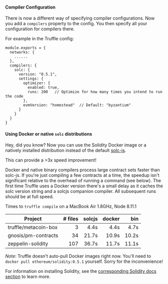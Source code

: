 #### Compiler Configuration
There is now a different way of specifying compiler configurations.  Now you add a `compilers` property to the config.  You then specify all your configuration for compilers there.

For example in the Truffle config:
```
module.exports = {
  networks: {
    ......
  },
  compilers: {
    solc: {
      version: "0.5.1",
      settings: {
        optimizer: {
          enabled: true,
          runs: 200   // Optimize for how many times you intend to run the code
        },
        evmVersion: "homestead"  // Default: "byzantium"
      }
    }
  }
}
```

#### Using Docker or native `solc` distributions

Hey, did you know? Now you can use the Solidity Docker image or a natively
installed distribution instead of the default [solc-js](https://www.npmjs.com/package/solc).

This can provide a >3x speed improvement!

Docker and native binary compilers process large contract sets faster than
solc-js. If you're just compiling a few contracts at a time, the speedup isn't
significant relative to the overhead of running a command (see below). The
first time Truffle uses a Docker version there's a small delay as it caches the
solc version string and a solcjs companion compiler. All subsequent runs should
be at full speed.

Times to `truffle compile` on a MacBook Air 1.8GHz, Node 8.11.1

| Project              | # files | solcjs | docker | bin |
|----------------------|---------:| ------:|--------:|-----------:|
| truffle/metacoin-box |       3 |   4.4s |   4.4s |      4.7s |
| gnosis/pm-contracts  |      34 |  21.7s |  10.9s |     10.2s |
| zeppelin-solidity    |     107 |  36.7s |  11.7s |     11.1s |

*Note*: Truffle doesn't auto-pull Docker images right now. You'll need to `docker pull ethereum/solidity:0.5.1` yourself. Sorry for the inconvenience!

For information on installing Solidity, see the [corresponding Solidity docs section](https://solidity.readthedocs.io/en/v0.5.1/installing-solidity.html) to learn more.
